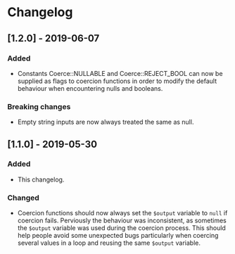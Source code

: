 # Changelog

## [1.2.0] - 2019-06-07

### Added

- Constants Coerce::NULLABLE and Coerce::REJECT_BOOL can now be supplied as
  flags to coercion functions in order to modify the default behaviour when
  encountering nulls and booleans.

### Breaking changes

- Empty string inputs are now always treated the same as null.

## [1.1.0] - 2019-05-30

### Added

- This changelog.

### Changed

- Coercion functions should now always set the `$output` variable to `null` if
  coercion fails. Perviously the behaviour was inconsistent, as sometimes the
  `$output` variable was used during the coercion process. This should help
  people avoid some unexpected bugs particularly when coercing several values
  in a loop and reusing the same `$output` variable.

